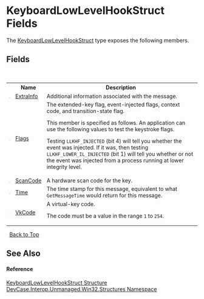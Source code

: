 # KeyboardLowLevelHookStruct Fields
 

The <a href="T_DevCase_Interop_Unmanaged_Win32_Structures_KeyboardLowLevelHookStruct">KeyboardLowLevelHookStruct</a> type exposes the following members.


## Fields
&nbsp;<table><tr><th></th><th>Name</th><th>Description</th></tr><tr><td>![Public field](media/pubfield.gif "Public field")</td><td><a href="F_DevCase_Interop_Unmanaged_Win32_Structures_KeyboardLowLevelHookStruct_ExtraInfo">ExtraInfo</a></td><td>
Additional information associated with the message.</td></tr><tr><td>![Public field](media/pubfield.gif "Public field")</td><td><a href="F_DevCase_Interop_Unmanaged_Win32_Structures_KeyboardLowLevelHookStruct_Flags">Flags</a></td><td>
The extended-key flag, event-injected flags, context code, and transition-state flag. 

 This member is specified as follows. An application can use the following values to test the keystroke flags. 

 Testing `LLKHF_INJECTED` (bit 4) will tell you whether the event was injected. If it was, then testing `LLKHF_LOWER_IL_INJECTED` (bit 1) will tell you whether or not the event was injected from a process running at lower integrity level.</td></tr><tr><td>![Public field](media/pubfield.gif "Public field")</td><td><a href="F_DevCase_Interop_Unmanaged_Win32_Structures_KeyboardLowLevelHookStruct_ScanCode">ScanCode</a></td><td>
A hardware scan code for the key.</td></tr><tr><td>![Public field](media/pubfield.gif "Public field")</td><td><a href="F_DevCase_Interop_Unmanaged_Win32_Structures_KeyboardLowLevelHookStruct_Time">Time</a></td><td>
The time stamp for this message, equivalent to what `GetMessageTime` would return for this message.</td></tr><tr><td>![Public field](media/pubfield.gif "Public field")</td><td><a href="F_DevCase_Interop_Unmanaged_Win32_Structures_KeyboardLowLevelHookStruct_VkCode">VkCode</a></td><td>
A virtual-key code. 

 The code must be a value in the range `1` to `254`.</td></tr></table>&nbsp;
<a href="#keyboardlowlevelhookstruct-fields">Back to Top</a>

## See Also


#### Reference
<a href="T_DevCase_Interop_Unmanaged_Win32_Structures_KeyboardLowLevelHookStruct">KeyboardLowLevelHookStruct Structure</a><br /><a href="N_DevCase_Interop_Unmanaged_Win32_Structures">DevCase.Interop.Unmanaged.Win32.Structures Namespace</a><br />